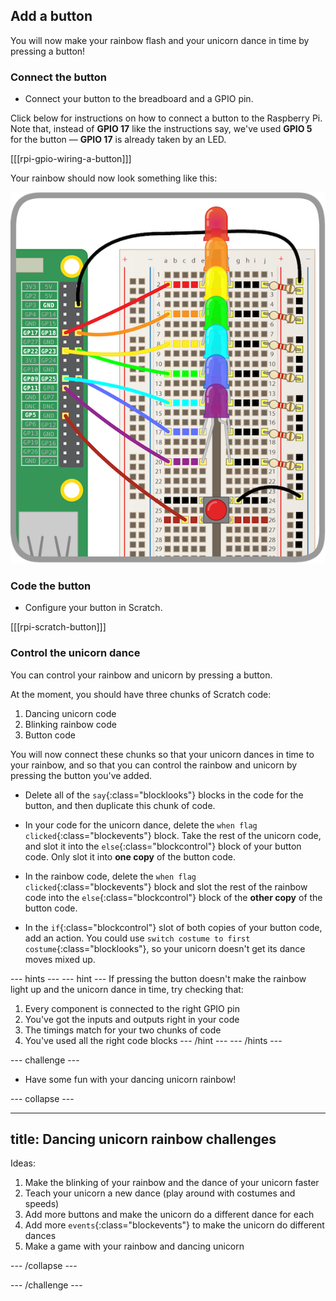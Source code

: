 ## Add a button

You will now make your rainbow flash and your unicorn dance in time by pressing a button!

### Connect the button

+ Connect your button to the breadboard and a GPIO pin.

Click below for instructions on how to connect a button to the Raspberry Pi. Note that, instead of **GPIO 17** like the instructions say, we've used **GPIO 5** for the button — **GPIO 17** is already taken by an LED.

[[[rpi-gpio-wiring-a-button]]]

Your rainbow should now look something like this:

![Rainbow with Button](images/rainbowbutton.png)

### Code the button

+ Configure your button in Scratch.

[[[rpi-scratch-button]]]

### Control the unicorn dance

You can control your rainbow and unicorn by pressing a button.

At the moment, you should have three chunks of Scratch code:
1. Dancing unicorn code
1. Blinking rainbow code
1. Button code

You will now connect these chunks so that your unicorn dances in time to your rainbow, and so that you can control the rainbow and unicorn by pressing the button you've added.

+ Delete all of the `say`{:class="blocklooks"} blocks in the code for the button, and then duplicate this chunk of code.

+ In your code for the unicorn dance, delete the `when flag clicked`{:class="blockevents"} block. Take the rest of the unicorn code, and slot it into the `else`{:class="blockcontrol"} block of your button code. Only slot it into **one copy** of the button code.

+ In the rainbow code, delete the `when flag clicked`{:class="blockevents"} block and slot the rest of the rainbow code into the `else`{:class="blockcontrol"} block of the **other copy** of the button code.

+ In the `if`{:class="blockcontrol"} slot of both copies of your button code, add an action. You could use `switch costume to first costume`{:class="blocklooks"}, so your unicorn doesn't get its dance moves mixed up.

--- hints ---
--- hint ---
If pressing the button doesn't make the rainbow light up and the unicorn dance in time, try checking that:
1. Every component is connected to the right GPIO pin
1. You've got the inputs and outputs right in your code
1. The timings match for your two chunks of code
1. You've used all the right code blocks
--- /hint ---
--- /hints ---

--- challenge ---

+ Have some fun with your dancing unicorn rainbow!

--- collapse ---

---
title: Dancing unicorn rainbow challenges
---

Ideas:
1. Make the blinking of your rainbow and the dance of your unicorn faster
1. Teach your unicorn a new dance (play around with costumes and speeds)
1. Add more buttons and make the unicorn do a different dance for each
1. Add more `events`{:class="blockevents"} to make the unicorn do different dances
1. Make a game with your rainbow and dancing unicorn

--- /collapse ---

--- /challenge ---
